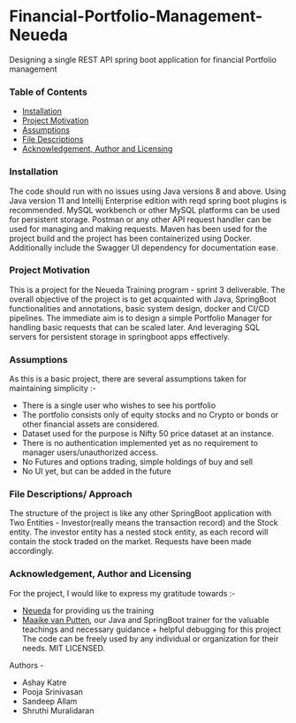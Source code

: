 # Financial-Portfolio-Management-Neueda
Designing a single REST API spring boot application for financial Portfolio management

### Table of Contents

   + [Installation](#installation)
   + [Project Motivation](#project-motivation)
   + [Assumptions](#assumption)
   + [File Descriptions](#file-descriptions)
   + [Acknowledgement, Author and Licensing](#acknowledgement--author-and-licensing)

### Installation
The code should run with no issues using Java versions 8 and above. Using Java version 11 and Intellij Enterprise edition with reqd spring boot plugins is recommended.
MySQL workbench or other MySQL platforms can be used for persistent storage. Postman or any other API request handler can be used for managing and making requests. Maven has been used for the project build and the project has been containerized using Docker.
Additionally include the Swagger UI dependency for documentation ease.


### Project Motivation
This is a project for the Neueda Training program -  sprint 3 deliverable.
The overall objective of the project is to get acquainted with Java, SpringBoot functionalities and annotations, basic system design, docker and CI/CD pipelines. 
The immediate aim is to design a simple Portfolio Manager for handling basic requests that can be scaled later. And leveraging SQL servers for persistent storage in springboot apps effectively.

### Assumptions
As this is a basic project, there are several assumptions taken for maintaining simplicity :-
* There is a single user who wishes to see his portfolio
* The portfolio consists only of equity stocks and no Crypto or bonds or other financial assets are considered.
* Dataset used for the purpose is Nifty 50 price dataset at an instance.
* There is no authentication implemented yet as no requirement to manager users/unauthorized access.
* No Futures and options trading, simple holdings of buy and sell
* No UI yet, but can be added in the future


### File Descriptions/ Approach
The structure of the project is like any other SpringBoot application with Two Entities - Investor(really means the transaction record) and the Stock entity. 
The investor entity has a nested stock entity, as each record will contain the stock traded on the market. Requests have been made accordingly.

### Acknowledgement, Author and Licensing
For the project, I would like to express my gratitude towards :- 
* [Neueda](https://neueda.com/) for providing us the training
* [Maaike van Putten](https://www.linkedin.com/in/maaikevanputten/), our Java and SpringBoot trainer for the valuable teachings and necessary guidance + helpful debugging for this project
The code can be freely used by any individual or organization for their needs. MIT LICENSED.

Authors - 
* Ashay Katre
* Pooja Srinivasan
* Sandeep Allam
* Shruthi Muralidaran
